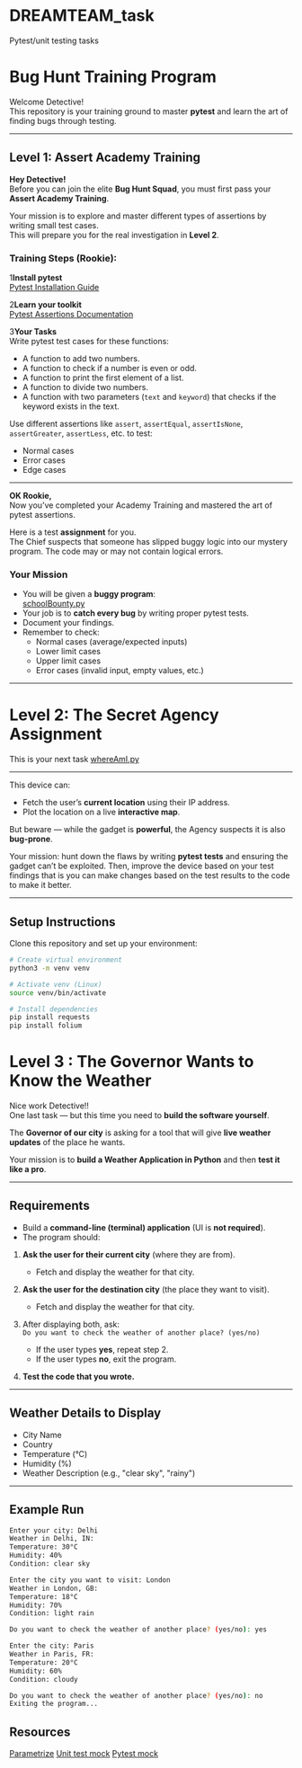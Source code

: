 # DREAMTEAM_task
Pytest/unit testing tasks


# Bug Hunt Training Program  

Welcome Detective!  
This repository is your training ground to master **pytest** and learn the art of finding bugs through testing.  

---

## Level 1: Assert Academy Training  

**Hey Detective!**  
Before you can join the elite **Bug Hunt Squad**, you must first pass your **Assert Academy Training**.  

Your mission is to explore and master different types of assertions by writing small test cases.  
This will prepare you for the real investigation in **Level 2**.  

### Training Steps (Rookie):  

1️**Install pytest**  
[Pytest Installation Guide](https://docs.pytest.org/en/stable/getting-started.html)  

2️**Learn your toolkit**  
[Pytest Assertions Documentation](https://docs.pytest.org/en/stable/how-to/assert.html)  

3️**Your Tasks**  
Write pytest test cases for these functions:  
- A function to add two numbers.  
- A function to check if a number is even or odd.  
- A function to print the first element of a list.  
- A function to divide two numbers.  
- A function with two parameters (`text` and `keyword`) that checks if the keyword exists in the text.  

Use different assertions like `assert`, `assertEqual`, `assertIsNone`, `assertGreater`, `assertLess`, etc. to test:  
- Normal cases  
- Error cases  
- Edge cases  

---
**OK Rookie,**  
Now you’ve completed your Academy Training and mastered the art of pytest assertions.  

Here is a test **assignment** for you.  
The Chief suspects that someone has slipped buggy logic into our mystery program. 
The code may or may not contain logical errors. 

###  Your Mission  
- You will be given a **buggy program**:  
  [schoolBounty.py](https://github.com/akdswordguy/DREAMTEAM_task/blob/main/TASKS/schoolBounty.py)   
- Your job is to **catch every bug** by writing proper pytest tests.  
- Document your findings.
- Remember to check:  
  - Normal cases (average/expected inputs)  
  - Lower limit cases  
  - Upper limit cases  
  - Error cases (invalid input, empty values, etc.)  

---

#  Level 2: The Secret Agency Assignment  

This is your next task [whereAmI.py](https://github.com/akdswordguy/DREAMTEAM_task/blob/main/TASKS/whereAmI.py)

---

This device can:  

- Fetch the user’s **current location** using their IP address.  
- Plot the location on a live **interactive map**.  

But beware — while the gadget is **powerful**, the Agency suspects it is also **bug-prone**.  

Your mission: hunt down the flaws by writing **pytest tests** and ensuring the gadget can’t be exploited. Then, improve the device based on your test findings that is you can make changes based on the test results to the code to make it better.

---

## Setup Instructions  

Clone this repository and set up your environment:  

```bash
# Create virtual environment
python3 -m venv venv

# Activate venv (Linux)
source venv/bin/activate

# Install dependencies
pip install requests
pip install folium
```
# Level 3 : The Governor Wants to Know the Weather 
Nice work Detective!!  
One last task — but this time you need to **build the software yourself**.  

The **Governor of our city** is asking for a tool that will give **live weather updates** of the place he wants.  

Your mission is to **build a Weather Application in Python** and then **test it like a pro**.  

---

## Requirements  

- Build a **command-line (terminal) application** (UI is **not required**).  
- The program should:  

1. **Ask the user for their current city** (where they are from).  
   - Fetch and display the weather for that city.  

2. **Ask the user for the destination city** (the place they want to visit).  
   - Fetch and display the weather for that city.  

3. After displaying both, ask:  
   `Do you want to check the weather of another place? (yes/no)`  

   - If the user types **yes**, repeat step 2.  
   - If the user types **no**, exit the program.  

4. **Test the code that you wrote.**

---

## Weather Details to Display  

- City Name  
- Country  
- Temperature (°C)  
- Humidity (%)  
- Weather Description (e.g., "clear sky", "rainy")  

---

## Example Run  

```bash
Enter your city: Delhi  
Weather in Delhi, IN:  
Temperature: 30°C  
Humidity: 40%  
Condition: clear sky  

Enter the city you want to visit: London  
Weather in London, GB:  
Temperature: 18°C  
Humidity: 70%  
Condition: light rain  

Do you want to check the weather of another place? (yes/no): yes  

Enter the city: Paris  
Weather in Paris, FR:  
Temperature: 20°C  
Humidity: 60%  
Condition: cloudy  

Do you want to check the weather of another place? (yes/no): no  
Exiting the program...
```

## Resources 

[Parametrize](https://docs.pytest.org/en/stable/how-to/parametrize.html)
[Unit test mock](https://docs.python.org/3/library/unittest.mock.html)
[Pytest mock](https://pytest-mock.readthedocs.io/en/latest/)
